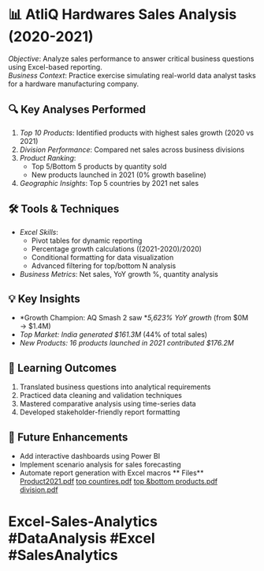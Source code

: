 # 📊 AtliQ Hardwares Sales Analysis (2020-2021)

*Objective*: Analyze sales performance to answer critical business questions using Excel-based reporting.  
*Business Context*: Practice exercise simulating real-world data analyst tasks for a hardware manufacturing company.

## 🔍 Key Analyses Performed
1. *Top 10 Products*: Identified products with highest sales growth (2020 vs 2021)
2. *Division Performance*: Compared net sales across business divisions
3. *Product Ranking*:  
   - Top 5/Bottom 5 products by quantity sold  
   - New products launched in 2021 (0% growth baseline)
4. *Geographic Insights*: Top 5 countries by 2021 net sales

## 🛠️ Tools & Techniques
- *Excel Skills*:  
  - Pivot tables for dynamic reporting  
  - Percentage growth calculations ((2021-2020)/2020)  
  - Conditional formatting for data visualization  
  - Advanced filtering for top/bottom N analysis
- *Business Metrics*: Net sales, YoY growth %, quantity analysis


## 💡 Key Insights
- *Growth Champion: AQ Smash 2 saw **5,623% YoY growth* (from $0M → $1.4M)
- *Top Market: India generated *$161.3M** (44% of total sales)
- *New Products: 16 products launched in 2021 contributed *$176.2M**

## 🎯 Learning Outcomes
1. Translated business questions into analytical requirements
2. Practiced data cleaning and validation techniques
3. Mastered comparative analysis using time-series data
4. Developed stakeholder-friendly report formatting

## 🚀 Future Enhancements
- Add interactive dashboards using Power BI
- Implement scenario analysis for sales forecasting
- Automate report generation with Excel macros
** Files**
 [Product2021.pdf](https://github.com/user-attachments/files/19262280/Product2021.pdf)
[top countires.pdf](https://github.com/user-attachments/files/19262278/top.countires.pdf)
[top &bottom products.pdf](https://github.com/user-attachments/files/19262277/top.bottom.products.pdf)
[division.pdf](https://github.com/user-attachments/files/19262275/division.pdf)


# Excel-Sales-Analytics #DataAnalysis #Excel #SalesAnalytics
